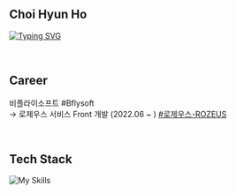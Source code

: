 ## Choi Hyun Ho

[![Typing SVG](https://readme-typing-svg.demolab.com?font=Fira+Code&pause=1000&width=435&lines=Front-End+Developer)](https://git.io/typing-svg)

<!-- [![Velog's GitHub stats](https://velog-readme-stats.vercel.app/api?name=hoho_0815&color=dark)](https://choi-hyunho.com/) -->

<!-- [![GitHub Streak](https://streak-stats.demolab.com?user=Choi-HyunHo&theme=tokyonight&hide_border=true&locale=ko)](https://git.io/streak-stats) -->

<br>

## Career

비플라이소프트 #Bflysoft <br>
→ 로제우스 서비스 Front 개발 (2022.06 ~ ) [#로제우스-ROZEUS](https://rozeus.com/)

<br>

## Tech Stack

![My Skills](https://skillicons.dev/icons?i=html,css,js,ts,react,next,redux,styledcomponents,tailwind)

<!-- <br>

[![Ashutosh's github activity graph](https://github-readme-activity-graph.cyclic.app/graph?username=Choi-HyunHo&theme=tokyo-night)](https://github.com/ashutosh00710/github-readme-activity-graph) -->
